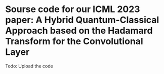 # Sourse code for our ICML 2023 paper: A Hybrid Quantum-Classical Approach based on the Hadamard Transform for the Convolutional Layer

Todo: Upload the code
